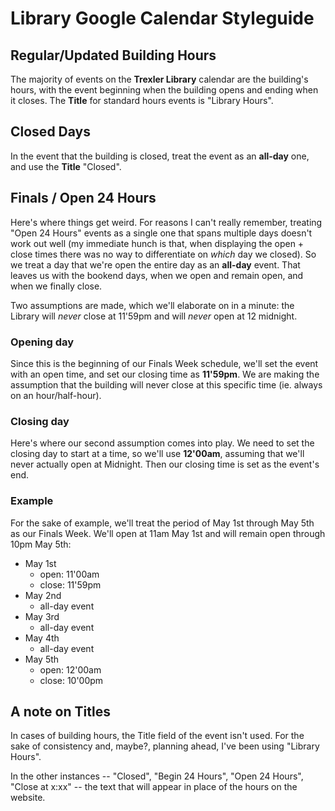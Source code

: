 # Library Google Calendar Styleguide #

## Regular/Updated Building Hours ##

The majority of events on the **Trexler Library** calendar are the building's hours, with the event beginning when the building opens and ending when it closes. The **Title** for standard hours events is "Library Hours".

## Closed Days ##

In the event that the building is closed, treat the event as an **all-day** one, and use the **Title** "Closed".

## Finals / Open 24 Hours ##

Here's where things get weird. For reasons I can't really remember, treating "Open 24 Hours" events as a single one that spans multiple days doesn't work out well (my immediate hunch is that, when displaying the open + close times there was no way to differentiate on _which_ day we closed). So we treat a day that we're open the entire day as an **all-day** event. That leaves us with the bookend days, when we open and remain open, and when we finally close.

Two assumptions are made, which we'll elaborate on in a minute: the Library will _never_ close at 11'59pm and will _never_ open at 12 midnight.

### Opening day ###

Since this is the beginning of our Finals Week schedule, we'll set the event with an open time, and set our closing time as **11'59pm**. We are making the assumption that the building will never close at this specific time (ie. always on an hour/half-hour).

### Closing day ###

Here's where our second assumption comes into play. We need to set the closing day to start at a time, so we'll use **12'00am**, assuming that we'll never actually open at Midnight. Then our closing time is set as the event's end.

### Example ###

For the sake of example, we'll treat the period of May 1st through May 5th as our Finals Week. We'll open at 11am May 1st and will remain open through 10pm May 5th:

* May 1st
  * open: 11'00am
  * close: 11'59pm
* May 2nd
  * all-day event
* May 3rd
  * all-day event
* May 4th
  * all-day event
* May 5th
  * open: 12'00am
  * close: 10'00pm

## A note on Titles ##

In cases of building hours, the Title field of the event isn't used. For the sake of consistency and, maybe?, planning ahead, I've been using "Library Hours".

In the other instances -- "Closed", "Begin 24 Hours", "Open 24 Hours", "Close at x:xx" -- the text that will appear in place of the hours on the website.
 
